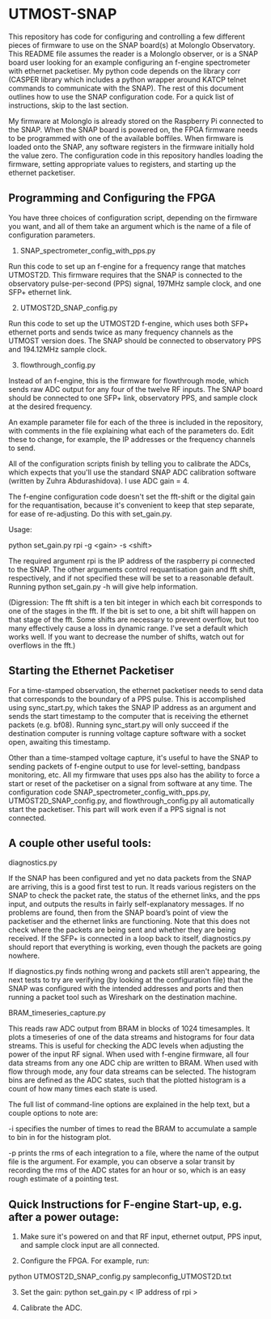 # UTMOST-SNAP

This repository has code for configuring and controlling a few different pieces of firmware to use on the SNAP board(s) at Molonglo Observatory. This README file assumes the reader is a Molonglo observer, or is a SNAP board user looking for an example configuring an f-engine spectrometer with ethernet packetiser. My python code depends on the library corr (CASPER library which includes a python wrapper around KATCP telnet commands to communicate with the SNAP).  The rest of this document outlines how to use the SNAP configuration code.  For a quick list of instructions, skip to the last section.

My firmware at Molonglo is already stored on the Raspberry Pi connected to the SNAP. When the SNAP board is powered on, the FPGA firmware needs to be programmed with one of the available boffiles. When firmware is loaded onto the SNAP, any software registers in the firmware initially hold the value zero.  The configuration code in this repository handles loading the firmware, setting appropriate values to registers, and starting up the ethernet packetiser.

## Programming and Configuring the FPGA

You have three choices of configuration script, depending on the firmware you want, and all of them take an argument which is the name of a file of configuration parameters.  

1. SNAP_spectrometer_config_with_pps.py 

Run this code to set up an f-engine for a frequency range that matches UTMOST2D. This firmware requires that the SNAP is connected to the observatory pulse-per-second (PPS) signal, 197MHz sample clock, and one SFP+ ethernet link.


2. UTMOST2D_SNAP_config.py

Run this code to set up the UTMOST2D f-engine, which uses both SFP+ ethernet ports and sends twice as many frequency channels as the UTMOST version does.  The SNAP should be connected to observatory PPS and 194.12MHz sample clock.


3. flowthrough_config.py

Instead of an f-engine, this is the firmware for flowthrough mode, which sends raw ADC output for any four of the twelve RF inputs. The SNAP board should be connected to one SFP+ link, observatory PPS, and sample clock at the desired frequency.

An example parameter file for each of the three is included in the repository, with comments in the file explaining what each of the parameters do. Edit these to change, for example, the IP addresses or the frequency channels to send.

All of the configuration scripts finish by telling you to calibrate the ADCs, which expects that you'll use the standard SNAP ADC calibration software (written by Zuhra Abdurashidova). I use ADC gain = 4.

The f-engine configuration code doesn't set the fft-shift or the digital gain for the requantisation, because it's convenient to keep that step separate, for ease of re-adjusting.  Do this with set_gain.py. 

  Usage:
  
  python set_gain.py rpi -g \<gain\> -s \<shift\>
  
  The required argument rpi is the IP address of the raspberry pi connected to the SNAP. The other arguments control requantisation     gain and fft shift,  respectively, and if not specified these will be set to a reasonable default. Running python set_gain.py -h will give help information.  

(Digression: The fft shift is a ten bit integer in which each bit corresponds to one of the stages in the fft. If the bit is set to one, a bit shift will happen on that stage of the fft.  Some shifts are necessary to prevent overflow, but too many effectively cause a loss in dynamic range.  I've set a default which works well. If you want to decrease the number of shifts, watch out for overflows in the fft.) 

## Starting the Ethernet Packetiser
For a time-stamped observation, the ethernet packetiser needs to send data that corresponds to the boundary of a PPS pulse. This is accomplished using sync_start.py, which takes the SNAP IP address as an argument and sends the start timestamp to the computer that is receiving the ethernet packets (e.g. bf08).  Running sync_start.py will only succeed if the destination computer is running voltage capture software with a socket open, awaiting this timestamp.

Other than a time-stamped voltage capture, it's useful to have the SNAP to sending packets of f-engine output to use for level-setting, bandpass monitoring, etc.  All my firmware that uses pps also has the ability to force a start or reset of the packetiser on a signal from software at any time.  The configuration code SNAP_spectrometer_config_with_pps.py, UTMOST2D_SNAP_config.py, and flowthrough_config.py all automatically start the packetiser.  This part will work even if a PPS signal is not connected.

## A couple other useful tools:

diagnostics.py

If the SNAP has been configured and yet no data packets from the SNAP are arriving, this is a good first test to run.  It reads various registers on the SNAP to check the packet rate, the status of the ethernet links, and the pps input, and outputs the results in fairly self-explanatory messages.  If no problems are found, then from the SNAP board’s point of view the packetiser and the ethernet links are functioning. Note that this does not check where the packets are being sent and whether they are being received. If the SFP+ is connected in a loop back to itself, diagnostics.py should report that everything is working, even though the packets are going nowhere. 

If diagnostics.py finds nothing wrong and packets still aren't appearing, the next tests to try are verifying (by looking at the configuration file) that the SNAP was configured with the intended addresses and ports and then running a packet tool such as Wireshark on the destination machine.

BRAM_timeseries_capture.py

This reads raw ADC output from BRAM in blocks of 1024 timesamples. It plots a timeseries of one of the data streams and histograms for four data streams.  This is useful for checking the ADC levels when adjusting the power of the input RF signal. When used with f-engine firmware, all four data streams from any one ADC chip are written to BRAM. When used with flow through mode, any four data streams can be selected. The histogram bins are defined as the ADC states, such that the plotted histogram is a count of how many times each state is used. 

The full list of command-line options are explained in the help text, but a couple options to note are:

-i specifies the number of times to read the BRAM to accumulate a sample to bin in for the histogram plot.

-p prints the rms of each integration to a file, where the name of the output file is the argument.  For example, you can observe a solar transit by recording the rms of the ADC states for an hour or so, which is an easy rough estimate of a pointing test.  

## Quick Instructions for F-engine Start-up, e.g. after a power outage:

1. Make sure it's powered on and that RF input, ethernet output, PPS input, and sample clock input are all connected.

2. Configure the FPGA. For example, run:

python UTMOST2D_SNAP_config.py sampleconfig_UTMOST2D.txt

3. Set the gain:
python set_gain.py \< IP address of rpi \>

4. Calibrate the ADC.




